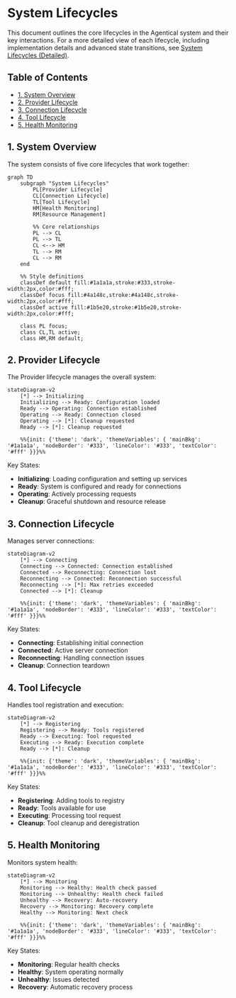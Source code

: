 # System Lifecycles

This document outlines the core lifecycles in the Agentical system and their key interactions.
For a more detailed view of each lifecycle, including implementation details and advanced state transitions, see [System Lifecycles (Detailed)](system-lifecycles-detailed.md).

## Table of Contents
- [1. System Overview](#1-system-overview)
- [2. Provider Lifecycle](#2-provider-lifecycle)
- [3. Connection Lifecycle](#3-connection-lifecycle)
- [4. Tool Lifecycle](#4-tool-lifecycle)
- [5. Health Monitoring](#5-health-monitoring)

## 1. System Overview

The system consists of five core lifecycles that work together:

```mermaid
graph TD
    subgraph "System Lifecycles"
        PL[Provider Lifecycle]
        CL[Connection Lifecycle]
        TL[Tool Lifecycle]
        HM[Health Monitoring]
        RM[Resource Management]

        %% Core relationships
        PL --> CL
        PL --> TL
        CL <--> HM
        TL --> RM
        CL --> RM
    end

    %% Style definitions
    classDef default fill:#1a1a1a,stroke:#333,stroke-width:2px,color:#fff;
    classDef focus fill:#4a148c,stroke:#4a148c,stroke-width:2px,color:#fff;
    classDef active fill:#1b5e20,stroke:#1b5e20,stroke-width:2px,color:#fff;

    class PL focus;
    class CL,TL active;
    class HM,RM default;
```

## 2. Provider Lifecycle

The Provider lifecycle manages the overall system:

```mermaid
stateDiagram-v2
    [*] --> Initializing
    Initializing --> Ready: Configuration loaded
    Ready --> Operating: Connection established
    Operating --> Ready: Connection closed
    Operating --> [*]: Cleanup requested
    Ready --> [*]: Cleanup requested

    %%{init: {'theme': 'dark', 'themeVariables': { 'mainBkg': '#1a1a1a', 'nodeBorder': '#333', 'lineColor': '#333', 'textColor': '#fff' }}}%%
```

Key States:
- **Initializing**: Loading configuration and setting up services
- **Ready**: System is configured and ready for connections
- **Operating**: Actively processing requests
- **Cleanup**: Graceful shutdown and resource release

## 3. Connection Lifecycle

Manages server connections:

```mermaid
stateDiagram-v2
    [*] --> Connecting
    Connecting --> Connected: Connection established
    Connected --> Reconnecting: Connection lost
    Reconnecting --> Connected: Reconnection successful
    Reconnecting --> [*]: Max retries exceeded
    Connected --> [*]: Cleanup

    %%{init: {'theme': 'dark', 'themeVariables': { 'mainBkg': '#1a1a1a', 'nodeBorder': '#333', 'lineColor': '#333', 'textColor': '#fff' }}}%%
```

Key States:
- **Connecting**: Establishing initial connection
- **Connected**: Active server connection
- **Reconnecting**: Handling connection issues
- **Cleanup**: Connection teardown

## 4. Tool Lifecycle

Handles tool registration and execution:

```mermaid
stateDiagram-v2
    [*] --> Registering
    Registering --> Ready: Tools registered
    Ready --> Executing: Tool requested
    Executing --> Ready: Execution complete
    Ready --> [*]: Cleanup

    %%{init: {'theme': 'dark', 'themeVariables': { 'mainBkg': '#1a1a1a', 'nodeBorder': '#333', 'lineColor': '#333', 'textColor': '#fff' }}}%%
```

Key States:
- **Registering**: Adding tools to registry
- **Ready**: Tools available for use
- **Executing**: Processing tool request
- **Cleanup**: Tool cleanup and deregistration

## 5. Health Monitoring

Monitors system health:

```mermaid
stateDiagram-v2
    [*] --> Monitoring
    Monitoring --> Healthy: Health check passed
    Monitoring --> Unhealthy: Health check failed
    Unhealthy --> Recovery: Auto-recovery
    Recovery --> Monitoring: Recovery complete
    Healthy --> Monitoring: Next check

    %%{init: {'theme': 'dark', 'themeVariables': { 'mainBkg': '#1a1a1a', 'nodeBorder': '#333', 'lineColor': '#333', 'textColor': '#fff' }}}%%
```

Key States:
- **Monitoring**: Regular health checks
- **Healthy**: System operating normally
- **Unhealthy**: Issues detected
- **Recovery**: Automatic recovery process
